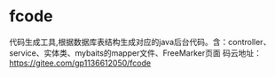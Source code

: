 # fcode
代码生成工具,根据数据库表结构生成对应的java后台代码。含：controller、service、实体类、mybaits的mapper文件、FreeMarker页面
码云地址：https://gitee.com/gp1136612050/fcode
